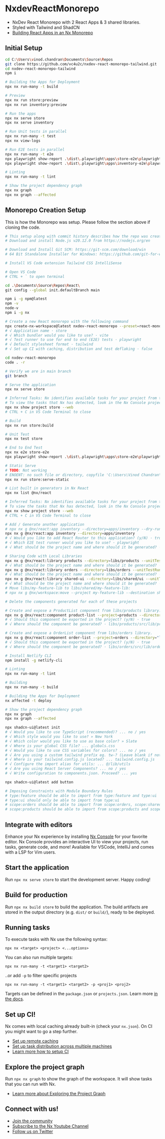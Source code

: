 # NxdevReactMonorepo

- NxDev React Monorepo with 2 React Apps & 3 shared libraries.
- Styled with Tailwind and ShadCN
- [Building React Apps in an Nx Monorepo](https://nx.dev/getting-started/tutorials/react-monorepo-tutorial)

## Initial Setup

```bash
cd C:\Users\vinod.chandran\Documents\Source\Repos
git clone https://github.com/vc4u2c/nxdev-react-monorepo-tailwind.git
cd nxdev-react-monorepo-tailwind
npm i

# Building the Apps for Deployment
npx nx run-many -t build

# Preview
npx nx run store:preview
npx nx run inventory:preview

# Run the apps
npx nx serve store
npx nx serve inventory

# Run Unit tests in parallel
npx nx run-many -t test
npx nx view-logs

# Run E2E tests in parallel
npx nx run-many -t e2e
npx playwright show-report .\dist\.playwright\apps\store-e2e\playwright-report
npx playwright show-report .\dist\.playwright\apps\inventory-e2e\playwright-report

# Linting
npx nx run-many -t lint

# Show the project dependency graph
npx nx graph
npx nx graph --affected
```

## Monorepo Creation Setup

This is how the Monorepo was setup. Please follow the section above if cloning the code.

```bash
# This setup along with commit history describes how the repo was created
# Download and install Node.js v20.12.0 from https://nodejs.org/en

# Download and Install Git SCM: https://git-scm.com/download/win
# 64 Bit Standalone Installer for Windows: https://github.com/git-for-windows/git/releases/download/v2.44.0.windows.1/Git-2.44.0-64-bit.exe

# Install VS Code extension Tailwind CSS IntelliSense

# Open VS Code
# CTRL + ` to open terminal

cd .\Documents\Source\Repos\React\
git config --global init.defaultBranch main

npm i -g npm@latest
npm -v
node-v
npm i -g nx

# Create a new React monorepo with the following command
npx create-nx-workspace@latest nxdev-react-monorepo --preset=react-monorepo
# √ Application name · store
# √ Which bundler would you like to use? · vite
# √ Test runner to use for end to end (E2E) tests · playwright
# √ Default stylesheet format · tailwind
# √ Set up CI with caching, distribution and test deflaking · false

cd nxdev-react-monorepo
code . -r

# Verify we are in main branch
git branch

# Serve the application
npx nx serve store

# Inferred Tasks: Nx identifies available tasks for your project from tooling configuration files, package.json scripts and the targets defined in project.json.
# To view the tasks that Nx has detected, look in the Nx Console project detail view or run the following
npx nx show project store --web
# CTRL + C in VS Code Terminal to close

# Build
npx nx run store:build

# Unit Test
npx nx test store

# End to End Test
npx nx e2e store-e2e
npx playwright show-report .\dist\.playwright\apps\store-e2e\playwright-report

# Static Serve
# TODO: Not working
# ENOENT: no such file or directory, copyfile 'C:\Users\Vinod Chandran\Documents\Source\Repos\React\nxdev-react-monorepo\{workspaceRoot}\dist\apps\store\index.html' -> 'C:\Users\Vinod Chandran\Documents\Source\Repos\React\nxdev-react-monorepo\{workspaceRoot}\dist\apps\store\404.html'
npx nx run store:serve-static

# List built in generators in Nx React
npx nx list @nx/react

# Inferred Tasks: Nx identifies available tasks for your project from tooling configuration files, package.json scripts and the targets defined in project.json.
# To view the tasks that Nx has detected, look in the Nx Console project detail view or run the following
npx nx show project store --web
# CTRL + C in VS Code Terminal to close

# Add / Generate another application
# npx nx g @nx/react:app inventory --directory=apps/inventory --dry-run
npx nx g @nx/react:app inventory --directory=apps/inventory
# √ Would you like to add React Router to this application? (y/N) · true
# √ Which E2E test runner would you like to use? · playwright
# √ What should be the project name and where should it be generated? · inventory @ apps/inventory

# Sharing Code with Local Libraries
npx nx g @nx/react:library products --directory=libs/products --unitTestRunner=vitest --bundler=none
# √ What should be the project name and where should it be generated? · products @ libs/products
npx nx g @nx/react:library orders --directory=libs/orders --unitTestRunner=vitest --bundler=none
# √ What should be the project name and where should it be generated? · orders @ libs/orders
npx nx g @nx/react:library shared-ui --directory=libs/shared/ui --unitTestRunner=vitest --bundler=none
# √ What should be the project name and where should it be generated? · shared-ui @ libs/shared/ui
# Move libs/my-feature-lib to libs/shared/my-feature-lib:
# npx nx g @nx/workspace:move --project my-feature-lib --destination shared/my-feature-lib

# Delete the components generated for each of these projects

# Create and expose a ProductList component from libs/products library.
npx nx g @nx/react:component product-list --project=products --directory="libs/products/src/lib/product-list"
# √ Should this component be exported in the project? (y/N) · true
# √ Where should the component be generated? · libs/products/src/lib/product-list/product-list.tsx

# Create and expose a OrderList component from libs/orders library.
npx nx g @nx/react:component order-list --project=orders --directory="libs/orders/src/lib/order-list"
# √ Should this component be exported in the project? (y/N) · true
# √ Where should the component be generated? · libs/orders/src/lib/order-list/order-list.tsx

# Install Netlify CLI
npm install -g netlify-cli

# Linting
npx nx run-many -t lint

# Building
npx nx run-many -t build

# Building the Apps for Deployment
nx affected -t deploy

# Show the project dependency graph
npx nx graph
npx nx graph --affected

npx shadcn-ui@latest init
# √ Would you like to use TypeScript (recommended)? ... no / yes
# √ Which style would you like to use? » New York
# √ Which color would you like to use as base color? » Slate
# √ Where is your global CSS file? ... globals.css
# √ Would you like to use CSS variables for colors? ... no / yes
# √ Are you using a custom tailwind prefix eg. tw-? (Leave blank if not) ...
# √ Where is your tailwind.config.js located? ... tailwind.config.js
# √ Configure the import alias for utils: ... @/lib/utils
# √ Are you using React Server Components? ... no / yes
# √ Write configuration to components.json. Proceed? ... yes

npx shadcn-ui@latest add button

# Imposing Constraints with Module Boundary Rules
# type:feature should be able to import from type:feature and type:ui
# type:ui should only be able to import from type:ui
# scope:orders should be able to import from scope:orders, scope:shared and scope:products
# scope:products should be able to import from scope:products and scope:shared
```

## Integrate with editors

Enhance your Nx experience by installing [Nx Console](https://nx.dev/nx-console) for your favorite editor. Nx Console
provides an interactive UI to view your projects, run tasks, generate code, and more! Available for VSCode, IntelliJ and
comes with a LSP for Vim users.

## Start the application

Run `npx nx serve store` to start the development server. Happy coding!

## Build for production

Run `npx nx build store` to build the application. The build artifacts are stored in the output directory (e.g. `dist/` or `build/`), ready to be deployed.

## Running tasks

To execute tasks with Nx use the following syntax:

```
npx nx <target> <project> <...options>
```

You can also run multiple targets:

```
npx nx run-many -t <target1> <target2>
```

..or add `-p` to filter specific projects

```
npx nx run-many -t <target1> <target2> -p <proj1> <proj2>
```

Targets can be defined in the `package.json` or `projects.json`. Learn more [in the docs](https://nx.dev/features/run-tasks).

## Set up CI!

Nx comes with local caching already built-in (check your `nx.json`). On CI you might want to go a step further.

- [Set up remote caching](https://nx.dev/features/share-your-cache)
- [Set up task distribution across multiple machines](https://nx.dev/nx-cloud/features/distribute-task-execution)
- [Learn more how to setup CI](https://nx.dev/recipes/ci)

## Explore the project graph

Run `npx nx graph` to show the graph of the workspace.
It will show tasks that you can run with Nx.

- [Learn more about Exploring the Project Graph](https://nx.dev/core-features/explore-graph)

## Connect with us!

- [Join the community](https://nx.dev/community)
- [Subscribe to the Nx Youtube Channel](https://www.youtube.com/@nxdevtools)
- [Follow us on Twitter](https://twitter.com/nxdevtools)
